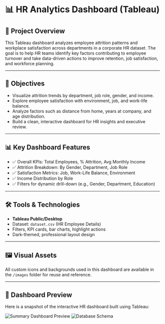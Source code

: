 # 📊 HR Analytics Dashboard (Tableau)

## 🧾 Project Overview
This Tableau dashboard analyzes employee attrition patterns and workplace satisfaction across departments in a corporate HR dataset. The goal is to help HR teams identify key factors contributing to employee turnover and take data-driven actions to improve retention, job satisfaction, and workforce planning.

---

## 🎯 Objectives
- Visualize attrition trends by department, job role, gender, and income.
- Explore employee satisfaction with environment, job, and work-life balance.
- Analyze factors such as distance from home, years at company, and age distribution.
- Build a clean, interactive dashboard for HR insights and executive review.

---

## 📊 Key Dashboard Features
- ✅ Overall KPIs: Total Employees, % Attrition, Avg Monthly Income
- ✅ Attrition Breakdown: By Gender, Department, Job Role
- ✅ Satisfaction Metrics: Job, Work-Life Balance, Environment
- ✅ Income Distribution by Role
- ✅ Filters for dynamic drill-down (e.g., Gender, Department, Education)

---

## 🛠 Tools & Technologies
- **Tableau Public/Desktop**
- Dataset: `dataset.csv` (HR Employee Details)
- Filters, KPI cards, bar charts, highlight actions
- Dark-themed, professional layout design

---

## 🖼 Visual Assets
All custom icons and backgrounds used in this dashboard are available in the `/images` folder for reuse and reference.

---

## 📸 Dashboard Preview

Here is a snapshot of the interactive HR dashboard built using Tableau:

![Summary Dashboard Preview]()
![Database Schema](https://github.com/MayankAgrawal099/Mayank_Resume_Projects/blob/main/SQL-Music-Store-Analysis/Music-Store-Data/schema_diagram.png?raw=true)
